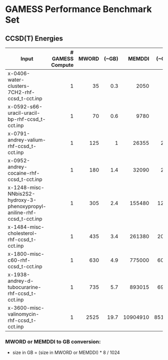 # GAMESS Performance Benchmark Set

## CCSD(T)  Energies

|Input|# GAMESS Compute|MWORD|(~GB)|MEMDDI|(~GB)|Comment|
|-----|----------------:|-----:|--:|------:|--:|-------:|
|x-0406-water-clusters-7CH2-rhf-ccsd_t-cct.inp|1|35|0.3|2050|16|All architectures|
|x-0592-s66-uracil-uracil-bp-rhf-ccsd_t-cct.inp|1|70|0.6|9780|76|All architectures|
|x-0791-andrey-valium-rhf-ccsd_t-cct.inp|1|125|1|26355|206||
|x-0952-andrey-cocaine-rhf-ccsd_t-cct.inp|1|180|1.4|32090|251||
|x-1248-misc-NNbis2S2-hydroxy-3-phenoxypropyl-aniline-rhf-ccsd_t-cct.inp|1|305|2.4|155480|1215||
|x-1484-misc-cholesterol-rhf-ccsd_t-cct.inp|1|435|3.4|261380|2042||
|x-1800-misc-c60-rhf-ccsd_t-cct.inp|1|630|4.9|775000|6055||
|x-1938-andrey-d-tubocurarine-rhf-ccsd_t-cct.inp|1|735|5.7|893015|6977||
|x-3600-misc-valinomycin-rhf-ccsd_t-cct.inp|1|2525|19.7|10904910|85195||

### MWORD or MEMDDI to GB conversion:

*  size in GB = (size in MWORD or MEMDDI) * 8 / 1024

